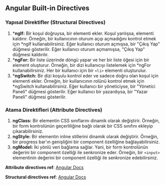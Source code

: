 ## Angular Built-in Directives

### Yapısal Direktifler (Structural Directives)


1. ***ngIf:** Bir koşul doğruysa, bir elementi ekler. Koşul yanlışsa, elementi kaldırır. Örneğin, bir kullanıcının oturum açıp açmadığını kontrol etmek için *ngIf kullanabilirsiniz. Eğer kullanıcı oturum açmışsa, bir "Çıkış Yap" düğmesi gösterilir. Eğer kullanıcı oturum açmamışsa, "Çıkış Yap" düğmesi kaldırılır.
2. ***ngFor:** Bir liste üzerinde döngü yapar ve her bir liste öğesi için bir element oluşturur. Örneğin, bir dizi kullanıcıyı listelemek için *ngFor kullanabilirsiniz. Her bir kullanıcı için bir `<li>` elementi oluşturulur.
3. ***ngSwitch:** Bir dizi koşulu kontrol eder ve sadece doğru olan koşul için elementi ekler. Örneğin, bir kullanıcının rolünü kontrol etmek için *ngSwitch kullanabilirsiniz. Eğer kullanıcı bir yöneticiyse, bir "Yönetici Paneli" düğmesi gösterilir. Eğer kullanıcı bir yazardıysa, bir "Yazar Paneli" düğmesi gösterilir.


### Atama Direktifleri (Attribute Directives)

1. **ngClass:** Bir elementin CSS sınıflarını dinamik olarak değiştirir. Örneğin, bir form kontrolünün geçerliliğine bağlı olarak bir CSS sınıfını ekleyip çıkarabilirsiniz.
2. **ngStyle:** Bir elementin inline stillerini dinamik olarak değiştirir. Örneğin, bir progress bar'ın genişliğini bir component özelliğine bağlayabilirsiniz.
3. **ngModel:** İki yönlü veri bağlama sağlar. Yani, bir form kontrolünün değerini bir component özelliği ile senkronize eder. Örneğin, bir `<input> `elementinin değerini bir component özelliği ile senkronize edebilirsiniz.


 **Attribute directives ref**: [Angular Docs](https://angular.io/guide/built-in-directives#built-in-attribute-directives)

 **Structural directives ref**: [Angular Docs](https://angular.io/guide/built-in-directives#built-in-structural-directives)
